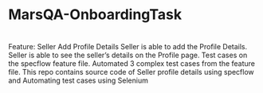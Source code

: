 # 
 MarsQA-OnboardingTask
 ============================================================================================================================
#
Feature: Seller Add Profile Details Seller is able to add the Profile Details. Seller is able to see the seller’s details on the Profile page. Test cases on the specflow feature file. Automated 3 complex test cases from the feature file.
This repo contains source code of Seller profile details using specflow and Automating test cases using Selenium
 
 
 
